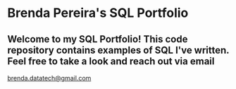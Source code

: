 # Brenda Pereira's SQL Portfolio

## Welcome to my SQL Portfolio! This code repository contains examples of SQL I've written. Feel free to take a look and reach out via email
brenda.datatech@gmail.com
